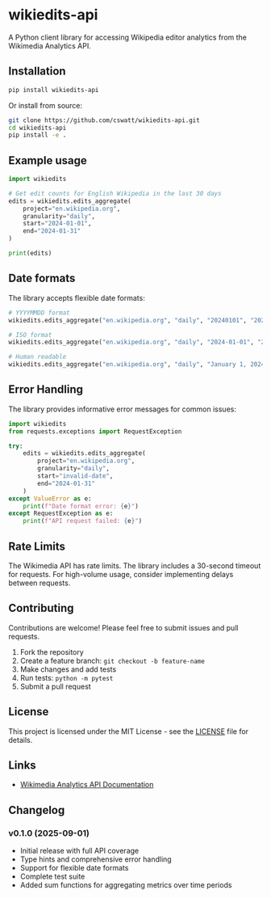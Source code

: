 # wikiedits-api

A Python client library for accessing Wikipedia editor analytics from the Wikimedia Analytics API.

## Installation

```bash
pip install wikiedits-api
```

Or install from source:

```bash
git clone https://github.com/cswatt/wikiedits-api.git
cd wikiedits-api
pip install -e .
```

## Example usage

```python
import wikiedits

# Get edit counts for English Wikipedia in the last 30 days
edits = wikiedits.edits_aggregate(
    project="en.wikipedia.org",
    granularity="daily",
    start="2024-01-01",
    end="2024-01-31"
)

print(edits)
```

## Date formats

The library accepts flexible date formats:

```python
# YYYYMMDD format
wikiedits.edits_aggregate("en.wikipedia.org", "daily", "20240101", "20240131")

# ISO format
wikiedits.edits_aggregate("en.wikipedia.org", "daily", "2024-01-01", "2024-01-31")

# Human readable
wikiedits.edits_aggregate("en.wikipedia.org", "daily", "January 1, 2024", "January 31, 2024")
```

## Error Handling

The library provides informative error messages for common issues:

```python
import wikiedits
from requests.exceptions import RequestException

try:
    edits = wikiedits.edits_aggregate(
        project="en.wikipedia.org",
        granularity="daily",
        start="invalid-date",
        end="2024-01-31"
    )
except ValueError as e:
    print(f"Date format error: {e}")
except RequestException as e:
    print(f"API request failed: {e}")
```

## Rate Limits

The Wikimedia API has rate limits. The library includes a 30-second timeout for requests. For high-volume usage, consider implementing delays between requests.

## Contributing

Contributions are welcome! Please feel free to submit issues and pull requests.

1. Fork the repository
2. Create a feature branch: `git checkout -b feature-name`
3. Make changes and add tests
4. Run tests: `python -m pytest`
5. Submit a pull request

## License

This project is licensed under the MIT License - see the [LICENSE](LICENSE) file for details.

## Links

- [Wikimedia Analytics API Documentation](https://wikimedia.org/api/rest_v1/#/)

## Changelog

### v0.1.0 (2025-09-01)
- Initial release with full API coverage
- Type hints and comprehensive error handling
- Support for flexible date formats
- Complete test suite
- Added sum functions for aggregating metrics over time periods
